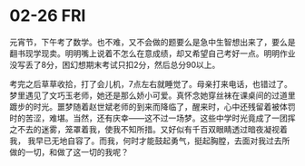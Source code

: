 # 02-26 FRI

元宵节，下午考了数学。也不难，又不会做的题要么是急中生智想出来了，要么是翻书现学现卖。明明嘴上说着不怎么在意成绩，却又希望自己考好一点。明明作业没写丢了8分，困幻想期末考试只扣2分，然后总分90以上。

考完之后草草收拾，打了会儿机，7点左右就睡觉了。母亲打来电话，也错过了。梦里遇见了文巧玉老师，她还是那么娇小可爱。真怀念她穿丝袜在课桌间的过道里踱步的时光。噩梦随着赵世斌老师的到来而降临了，醒来时，心中还残留着被体罚时的苦涩，难堪。当然，还有庆幸——这不过一场梦。这些中学时光竟成了一团挥之不去的迷雾，笼罩着我，使我不知所措。又好似有千百双眼睛透过暗夜凝视着我， 我早已无地自容了。而我，何时才能鼓起勇气，挺起胸膛，去面对我过去所做的一切，和做了这一切的我呢？
